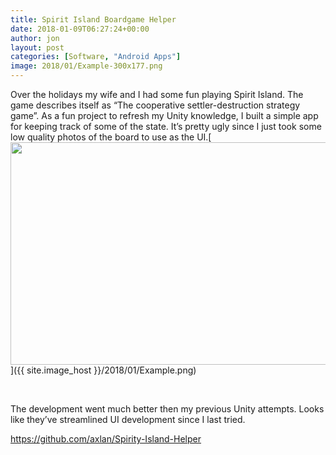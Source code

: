 ```yaml
---
title: Spirit Island Boardgame Helper
date: 2018-01-09T06:27:24+00:00
author: jon
layout: post
categories: [Software, "Android Apps"]
image: 2018/01/Example-300x177.png
---
```

Over the holidays my wife and I had some fun playing Spirit Island. The game describes itself as &#8220;The cooperative settler-destruction strategy game&#8221;. As a fun project to refresh my Unity knowledge, I built a simple app for keeping track of some of the state. It&#8217;s pretty ugly since I just took some low quality photos of the board to use as the UI.[<img class="alignleft wp-image-594 size-full" src="{{ site.image_host }}/2018/01/Example.png" alt="" width="603" height="356" srcset="{{ site.image_host }}/2018/01/Example.png 603w, {{ site.image_host }}/2018/01/Example-300x177.png 300w" sizes="(max-width: 603px) 100vw, 603px" />]({{ site.image_host }}/2018/01/Example.png)

&nbsp;

The development went much better then my previous Unity attempts. Looks like they&#8217;ve streamlined UI development since I last tried.

<https://github.com/axlan/Spirity-Island-Helper>